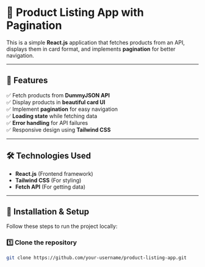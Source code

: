  # 🚀 Product Listing App with Pagination

This is a simple **React.js** application that fetches products from an API, displays them in card format, and implements **pagination** for better navigation.

---

## 📌 Features

✅ Fetch products from **DummyJSON API**  
✅ Display products in **beautiful card UI**  
✅ Implement **pagination** for easy navigation  
✅ **Loading state** while fetching data  
✅ **Error handling** for API failures  
✅ Responsive design using **Tailwind CSS**  

---

## 🛠️ Technologies Used

- **React.js** (Frontend framework)  
- **Tailwind CSS** (For styling)  
- **Fetch API** (For getting data)  

---

## 🚀 Installation & Setup

Follow these steps to run the project locally:

### 1️⃣ Clone the repository  
```sh
git clone https://github.com/your-username/product-listing-app.git
